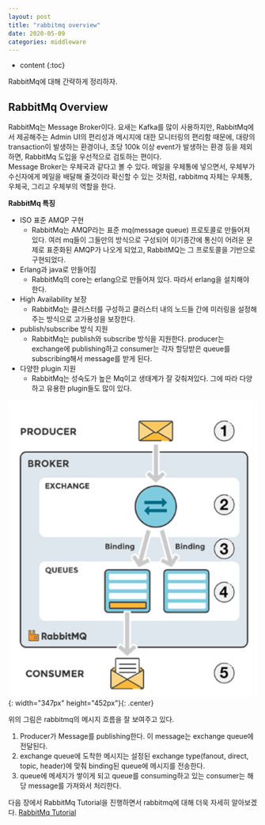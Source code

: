 ```yaml
---
layout: post
title: "rabbitmq overview"
date: 2020-05-09
categories: middleware
---
```


* content
{:toc}

RabbitMq에 대해 간략하게 정리하자.

## RabbitMq Overview

RabbitMq는 Message Broker이다. 요새는 Kafka를 많이 사용하지만, RabbitMq에서 제공해주는 Admin UI의 편리성과 메시지에 대한 모니터링의 편리함 때문에, 대량의 transaction이 발생하는 환경이나, 초당 100k 이상 event가 발생하는 환경 등을 제외하면, RabbitMq 도입을 우선적으로 검토하는 편이다.  
Message Broker는 우체국과 같다고 볼 수 있다. 메일을 우체통에 넣으면서, 우체부가 수신자에게 메일을 배달해 줄것이라 확신할 수 있는 것처럼, rabbitmq 자체는
우체통, 우체국, 그리고 우체부의 역할을 한다.

**RabbitMq 특징**
* ISO 표준 AMQP 구현  
  - RabbitMq는 AMQP라는 표준 mq(message queue) 프로토콜로 만들어져 있다. 여러 mq들이 그들만의 방식으로 구성되어 이기종간에 통신이 어려운 문제로 표준화된 AMQP가 나오게 되었고, RabbitMQ는 그 프로토콜을 기반으로 구현되었다. 
* Erlang과 java로 만들어짐
  - RabbitMq의 core는 erlang으로 만들어져 있다. 따라서 erlang을 설치해야 한다.
* High Availability 보장
  - RabbitMq는 클러스터를 구성하고 클러스터 내의 노드들 간에 미러링을 설정해주는 방식으로 고가용성을 보장한다.
* publish/subscribe 방식 지원
  - RabbitMq는 publish와 subscribe 방식을 지원한다. producer는 exchange에 publishing하고 consumer는 각자 할당받은 queue를 subscribing해서 message를 받게 된다.
* 다양한 plugin 지원
  - RabbitMq는 성숙도가 높은 Mq이고 생태계가 잘 갖춰져있다. 그에 따라 다양하고 유용한 plugin들도 많이 있다.

![_config.yml](/media/middleware/rabbitmq/rabbitmq_overview.png){: width="347px" height="452px"}{: .center}

위의 그림은 rabbitmq의 메시지 흐름을 잘 보여주고 있다. 
1. Producer가 Message를 publishing한다. 이 message는 exchange queue에 전달된다.
2. exchange queue에 도착한 메시지는 설정된 exchange type(fanout, direct, topic, header)에 맞춰 binding된 queue에 메시지를 전송한다.
3. queue에 메세지가 쌓이게 되고 queue를 consuming하고 있는 consumer는 해당 message를 가져와서 처리한다.

다음 장에서 RabbitMq Tutorial을 진행하면서 rabbitmq에 대해 더욱 자세히 알아보겠다. 
[RabbitMq Tutorial](https://kbss27.github.io/2020/05/11/rabbitmq_tutorial/)  
